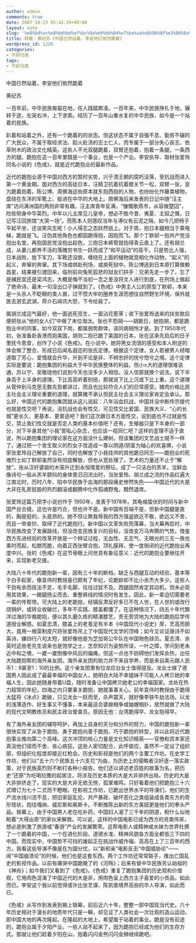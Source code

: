 ```yaml
---
author: admin
comments: true
date: 2007-10-23 05:42:29+00:00
layout: note
slug: '%e8%bd%ac%e8%bd%bd%ef%bc%9a%e9%bb%84%e7%ba%aa%e8%8b%8f%e3%80%8a%e4%b8%ad%e5%9b%bd%e5%b7%b2%e7%84%b6%e7%ab%99%e7%9d%80%ef%bc%8c%e6%9d%8e%e5%ae%89%e4%bb%96%e4%bb%ac%e4%be%9d%e7%84%b6%e8%b7%aa%e7%9d%80'
title: 转载：黄纪苏《中国已然站着，李安他们依然跪着》
wordpress_id: 1226
categories:
- 不好归类
tags:
- 不好归类
---
```


中国已然站着，李安他们依然跪着

黄纪苏

一百年前，中华民族匍匐在地，任人践踏欺凌。一百年来，中华民族挣扎于地，辗转于途，左突右冲，上下求索。经历了一百年山重水复的中华民族，如今是一个站着的民族。

趴着和站着之外，还有一个跪着的的状态。但这状态不属于自强不息、勤劳不辍的广大民众，不属于取经求法、蹈火赴汤的志士仁人，而专属于一部分失心丧志、依草附木的政治文化精英。这些人不光双腿跪着，双臂还抱着，抱着一条腿，一条西方的腿。跪抱在这一百年里既是一个事业，也是一个产业。李安执导、取材张爱玲同名小说的《色戒》，就是近代跪抱业的最新作品。

近代的跪抱业源于中国对西方的暂时劣势，兴于清王朝的腐朽没落，至抗战而进入第一个黄金期。面对西方的高徒日本，汪精卫抗着抗着膝关节一松，双臂一张，变为跪着抱着。陈公博、周佛海这些原本就东抱西抱的人物，也纷纷化作藤类植物，盘绕在东洋的军靴上、挺进在中华的大地上。周佛海后来发表的日记中随“汪主席”访问满洲国的两则非常有趣。汪主席青年反满，“慷慨歌燕市，从容做楚囚”，险些侧身中华英烈。中年以儿主席见儿皇帝，想必不胜今昔、夷夏、主奴之慨，日记写汪回旅馆“大哭一场”。而陈本人则感叹当年与溥仪有云泥之隔，如今几把椅子平起平坐，还谈笑风生呢！小人得志之态跃然纸上。对于周，抱日本腿相当于乘电梯，跪就是飞。汪伪其他角色也都因跪得抱，因抱而飞。那个丁默邨一抱共产党没抱出名堂，再抱国民党没抱出起色，三抱日本裤管就抱得青云直上了。还有胡兰成，从妻儿都养不活的落魄穷书生一跃而成了“和平运动”的高干。只是势比人强，日本战败，放下军刀，军靴还没脱，缠绕在上面的植物就竞相化作动物，“起义”的起义，奔窜的奔窜。其下场或绑赴刑场，或庾死狱中。陈公博逃到日本原打算做赖昌星，结果被引渡回来，临刑前向兔死狐悲的狱友们拱手：兄弟先走一步了。忘了是赭民宜还是梁鸿志，大概是悔不当初一念之差没将文人进行到底，在刑场上做起了绝命诗，最末一句没出口子弹就到了。《色戒》中男主人公的原型丁默邨，本来是一头杀人不眨眼的类人兽，过不惯大牢的圈养生涯而想往自然野生环境，保外就医去游玄武湖，蒋介石闻讯大怒，下令给毙了。

属胡兰成运气最好，他一面逃死觅生，一面沾花惹草；收下张爱玲送来的扶贫款后便把张从“他的女人们”中做了末位淘汰。张也不怨胡——胡跪日，她抱胡，都是跪抱业中的同事，如今双双下岗，都属弱势群体，该同病相怜才是。到了1950年代初，张准备赴香港而抱美国，胡则二抱已跪了美国的日本。张在这承先启后的日子里抚今思昔，创作了小说《色戒》。在小说中，她将男女流氓的感受和本人附逆的体会做了整合，形成日后闻名遐迩的张氏定律。根据这个定律，女人若被男人经暗道取了芳心，爱情就会升华，升到不论是非、不辨忠奸的恍兮惚兮之境。这个定律实际是要说：跪抱集团的利益大于中华民族整体的利益。但小≥大的道理很难说通，厉以宁、吴敬琏他们说到今天也没多少人相信。没人信那就换个说法，说下半身高于上半身的道理。下比高高听着别扭，那就说下比上沉或下比上重。这个道理从管仲到马克思无数先哲都讲过，而且也比较符合人们的日常感受。猪肉价格比民主社会主义理论重要的道理，就算猪不承认但民主社会主义理论家肯定会承认。那么好，中国近代的跪抱集团就从这儿说起：八年浴血抗战，中国并没中断传宗接代也就是性交吧？再说，没抗战也会有性交，可见性交比爱国、民族大义、“心的长城”更长久、更基本、更普适吧？我们这次跟日本方面性交，说到底也不过就是性交，禁止我们性交就是否定人类的基本价值吧？还有，生殖器只是下半身的一部分，对下半身其他“小我”即私心杂念，也应该一视同仁吧？这样的歪理不适于直说，所以跪抱集团的理论家在这方面没什么建树。但该集团的文艺战士就不一样了。通过把一个舍生取义的烈女子改造成一尊以阴道/阴茎为轴心的欢喜佛，小说家张爱玲自己解放了自己，同时也解放了小我挂帅的其他跪日同志——跪抱业的死难烈士如丁默邨虽然没有彻底解放，但也从宽处理了。艺术的力量还不止于“解放”，张从汉奸婆娘的木笼升迁到永恒情爱的祭坛，成了一只洁白的羔羊。当鲜血像诗句一般从羔羊颤抖的身体里汨汨流出时，当张爱玲、胡兰成之流的作品红遍大江南北时，历时八年、陷中华民族于血海的那段痛史惨然失色――中国近代的大是大非在乳房屁股的热烈翻滚或翻腾中化作孤魂野鬼，黯然退席。

张爱玲这篇万把字小说创作于 1950年，发表于1978年。其龟缩蛰伏的时间与新中国严丝合缝。这也许是巧合，但也许不是。新中国有百端不是，但新中国腿是直的，胸是挺的，头是昂的。她不但让欺我辱我的西方强盗欲近不敢，欲远又不舍，而且一举查抄、取缔了近代跪抱行。新中国以文革失败而落幕，当大幕再启时，中华民族改变了发展路线，但没改变民族复兴的目标，没改变万马奔腾的气势。借鉴西方先进经验的改革开放是一个辨证过程，无血性、无志气、无眼光的三无一族也乘时而起，松膝而跪，向着正西张臂合抱，顶礼膜拜，使一度倒闭的近代跪抱业再度中兴。张的《色戒》在这节骨眼上问世具有象征意义：近代的跪抱业要继往开来，实现新老交接。

大陆八十年代的跪抱新一辈，因有三十年的断档，缺乏与西腿互动的经验，基本等于白手起家，像袁伟时教授虽已颇有了年纪，论跪龄却不比小余杰大多少。这些人干劲有余而技法不足，毛手毛脚，往往过犹不及。西腿固然肯定其动机，但未必受用其效果，一踢腿扬尘而去、重整裤线的情况时有发生。因此，新一辈迫切需要老一辈的传帮带。可大陆上的老跪抱，经镇反肃反好多已不在人世，在人世的或改行烧锅炉，或转业收破烂，多年不实践，膝盖都僵了。在这种情况下，四五十年代飘洋过海的华裔跪抱，便以其久磨久练的精湛膝艺，责无旁贷地为大陆的跪抱后学传道授业解惑。如夏志清，膝盖上的老茧足有半本《中国现代小说史》厚，艺高而胆大，竟用一根英制皮尺将张爱玲吊上了中国现代文学的顶峰；如今又论证唐诗不如英诗，嫌四行八句太短，就好像他是为芝加哥公牛队在中国物色球员。夏志清、余英时这些老先生说来也是饱学之士，怎奈知识为姿势所误，一叶之障，学问到老未近中和之境，一崴一崴倒像中风后的偏瘫。但这一点也不妨碍他们发挥余热，出任大陆跪抱帮的海外亲友团。海外亲友团的助力并不来自学养，而是来自美元跟人民币1：8甚至1：10的比例。这个亲友团里有位龙应台女士值得提及。龙女士嫁了德国男人因此成了最最幸福的中国女人，她明白大陆不幸姐妹不可能人人拷贝她的幸福人生，因此她随身带着U盘，随时准备让中国拷贝她老公的幸福国家。龙处在热力超常的年纪，四海之内只要事关跪抱，她就事事关心。前年袁伟时教授由于跪得太猛将《冰点》跪破，只见龙女一跃而至，杀声震天，就好像李铁牛劫法场。以龙的浅薄造作、好生事又不懂事，本来最适合婆媳相争或妯娌相扑，居然就做了大陆的现代文明教练员和民主政治督查员。原因无他：台湾跪得早、龙女抱得早。

有了海外亲友团的辅导呵护，再加上自身的天分和分外的努力，中国的跪抱新一辈很快实现了从急于跪抱、勇于跪抱向善于跪抱、巧于跪抱的转型，并以此将近代跪抱事业推向第二个高峰。这次冲顶的核心力量是文化知识精英——官僚和资本家还真没他们锲而不舍、丧心病狂。这些人密切配合，此呼彼应，虽然不一定设了组织部，但组织化程度却接近红枪会。历史和影视是他们的两个主要工作坊。在史学工作坊，他们以“五十六个民族五十六支花”为由，为历史上的侵略者汉奸逐一落实政策，对于民族英烈则不断打各种小报告。他们还以讲述老百姓的故事为名，把历史“还原”为吃喝拉撒的起居注，将涉及历史本质的大是大非排挤出局。历史的大是大非排挤走了，现实的大是大非无依无傍，孤掌难鸣，只好看着他们把跪抱三十六式增订为七十二式而干瞪眼。在影视工作坊，已跪出世界水平的导演们，他们的生产流水线川流不息，把旧家庭乱伦、共产暴政、破坏恶化之类组装成各类东方的奇形怪状，抱往嘎纳、威尼斯和奥斯卡。不断推陈出新的东方美妞更是他们的拳头产品。银幕上，由于中国男人老在吃补药，中国妇人渴了三千年的阴道，盼什么似地盼着“大得出奇”的家伙来解救。可以说，这样的中国电影已成为西方的另类伟哥，想必是刺激了旅游或“春游”产业的发展繁荣。这帮电影人或精神咸水妹为世界杜撰了一个跪着的中国，一个在进化阶段、道德水准、精神风貌各方面全都低三下四的中国。而现实中，中国势不可挡的雄起正在挑战作威作福、高高在上了三百年的西方。我看这些导演不像是在为国分忧，以“新和亲”电影反击“中国威胁论”——闹“中国崩溃论”的时候，他们也是这套东西。两个工作坊还常常联手，推出亡国乱史的影视作品。以前有痛哭中国跪晚了的《河殇》；后来有替中华民族另认始祖的《神舟》；如今我们又看到了《色戒》。《色戒》重复了跪抱集团的历史观和价值观，它用肉色混淆了中国近代的大是非，用肉色呈上西方主子喜爱的小贡品，如此而已。李安这个我以前觉得或许比张艺谋、陈凯歌境界高些的华人导演，如此而已。

《色戒》从写作到发表到搬上银幕，前后近六十年，整整一部中国现当代史。六十年历史相对于漫长的地质年代只是一瞬，却见证了人类社会一次壮观的造山运动，即中国大地的再次隆起。在隆起的大地上，希望属于站着的事业。跪是没有前途的，跪抱业属于夕阳产业。一些人站不起来了，因为跪抱已经成为他们的生存方式。那就让他们趁着夕阳在山，抱着闪闪金熊闪闪金狮继续跪吧。
